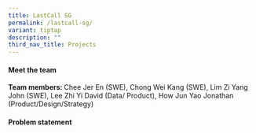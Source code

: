 ```yaml
---
title: LastCall SG
permalink: /lastcall-sg/
variant: tiptap
description: ""
third_nav_title: Projects
---
```

<h4>Meet the team</h4>
<p></p>
<p><strong>Team members: </strong>Chee Jer En (SWE), Chong Wei Kang (SWE),
Lim Zi Yang John (SWE), Lee Zhi Yi David (Data/ Product), How Jun Yao Jonathan
(Product/Design/Strategy)</p>
<h4>Problem statement</h4>
<p></p>